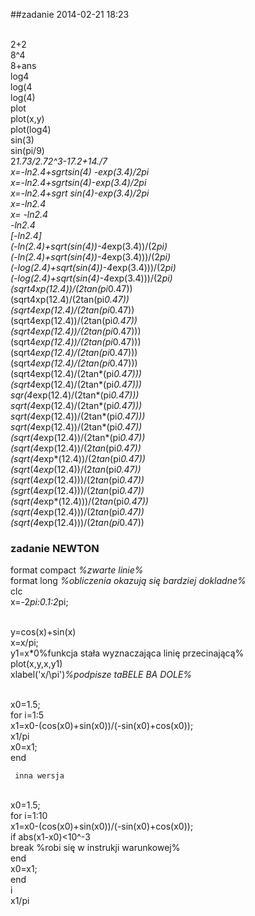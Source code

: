 ##zadanie 2014-02-21 18:23 

<br>2+2
<br>8^4
<br>8+ans
<br>log4
<br>log(4
<br>log(4)
<br>plot
<br>plot(x,y)
<br>plot(log4)
<br>sin(3)
<br>sin(pi/9)
<br>2*1.73/2.72^3-17.2+14./7
<br>x=-ln2.4+sgrtsin(4) -exp(3.4)/2pi
<br>x=-ln2.4+sgrtsin(4)-exp(3.4)/2pi
<br>x=-ln2.4+sgrt sin(4)-exp(3.4)/2pi
<br>x=-ln2.4
<br>x= -ln2.4
<br>-ln2.4
<br>[-ln2.4]
<br>(-ln(2.4)+sqrt(sin(4))-4*exp(3.4))/(2*pi)
<br>(-ln(2.4)+sqrt(sin(4))-4*exp(3.4)))/(2*pi)
<br>(-log(2.4)+sqrt(sin(4))-4*exp(3.4)))/(2*pi)
<br>(-log(2.4)+sqrt(sin(4)-4*exp(3.4)))/(2*pi)
<br>(sqrt4xp(12.4))/(2tan(pi*0.47))
<br>(sqrt4xp(12.4)/(2tan(pi*0.47))
<br>(sqrt4exp(12.4)/(2tan(pi*0.47))
<br>(sqrt4exp(12.4))/(2tan(pi*0.47))
<br>(sqrt4exp(12.4))/(2tan(pi*0.47)))
<br>(sqrt4*exp(12.4))/(2tan(pi*0.47)))
<br>(sqrt4*exp(12.4)/(2tan(pi*0.47)))
<br>(sqrt*4exp(12.4)/(2tan(pi*0.47)))
<br>(sqrt4exp(12.4)/(2tan*(pi*0.47)))
<br>(sqrt4*exp(12.4)/(2tan*(pi*0.47)))
<br>sqr(4*exp(12.4)/(2tan*(pi*0.47)))
<br>sqrt(4*exp(12.4)/(2tan*(pi*0.47)))
<br>sqrt(4*exp(12.4))/(2tan*(pi*0.47)))
<br>sqrt(4*exp(12.4))/(2tan*(pi*0.47))
<br>(sqrt(4*exp(12.4))/(2tan*(pi*0.47))
<br>(sqrt(4*exp(12.4))/(2*tan*(pi*0.47))
<br>(sqrt(4*exp*(12.4))/(2*tan*(pi*0.47))
<br>(sqrt*(4*exp*(12.4))/(2*tan*(pi*0.47))
<br>(sqrt*(4*exp*(12.4)))/(2*tan*(pi*0.47))
<br>(sgrt*(4*exp*(12.4)))/(2*tan*(pi*0.47))
<br>(sqrt(4*exp*(12.4)))/(2*tan*(pi*0.47))
<br>(sqrt(4*exp(12.4)))/(2*tan*(pi*0.47))
<br>(sqrt(4*exp(12.4)))/(2*tan(pi*0.47))



### zadanie NEWTON

format compact _%zwarte linie%_
<br>format long _%obliczenia okazują się bardziej dokladne%_
<br>clc
<br>x=-2*pi:0.1:2*pi;

<br>y=cos(x)+sin(x)
<br>x=x/pi;
<br>y1=x*0%funkcja stała wyznaczająca linię przecinającą%
<br>plot(x,y,x,y1)
<br>xlabel('x/\pi')_%podpisze taBELE BA DOLE%_

<br>x0=1.5;
<br>for i=1:5
    <br>x1=x0-(cos(x0)+sin(x0))/(-sin(x0)+cos(x0));
    <br>x1/pi
    <br>x0=x1;
<br>end
     
     
     inna wersja
     
<br>x0=1.5;
<br>for i=1:10
<br>    x1=x0-(cos(x0)+sin(x0))/(-sin(x0)+cos(x0));
<br>    if abs(x1-x0)<10^-3
<br>        break %robi się w instrukji warunkowej%
<br>    end
<br>    x0=x1;
<br>end
<br>i
<br>x1/pi    
